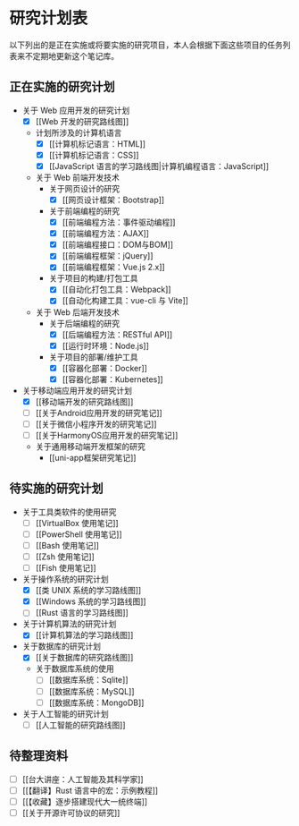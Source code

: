 # 研究计划表

以下列出的是正在实施或将要实施的研究项目，本人会根据下面这些项目的任务列表来不定期地更新这个笔记库。

## 正在实施的研究计划

- 关于 Web 应用开发的研究计划
  - [x] [[Web 开发的研究路线图]]
  - 计划所涉及的计算机语言
    - [x] [[计算机标记语言：HTML]]
    - [x] [[计算机标记语言：CSS]]
    - [x] [[JavaScript 语言的学习路线图|计算机编程语言：JavaScript]]
  - 关于 Web 前端开发技术
    - 关于网页设计的研究
      - [x] [[网页设计框架：Bootstrap]]
    - 关于前端编程的研究
      - [x] [[前端编程方法：事件驱动编程]]
      - [x] [[前端编程方法：AJAX]]
      - [x] [[前端编程接口：DOM与BOM]]
      - [x] [[前端编程框架：jQuery]]
      - [x] [[前端编程框架：Vue.js 2.x]]
    - 关于项目的构建/打包工具
      - [x] [[自动化打包工具：Webpack]]
      - [x] [[自动化构建工具：vue-cli 与 Vite]]
  - 关于 Web 后端开发技术
    - 关于后端编程的研究
      - [x] [[后端编程方法：RESTful API]]
      - [x] [[运行时环境：Node.js]]
    - 关于项目的部署/维护工具
      - [x] [[容器化部署：Docker]]
      - [x] [[容器化部署：Kubernetes]]

- 关于移动端应用开发的研究计划
  - [x] [[移动端开发的研究路线图]]
  - [ ] [[关于Android应用开发的研究笔记]]
  - [ ] [[关于微信小程序开发的研究笔记]]
  - [ ] [[关于HarmonyOS应用开发的研究笔记]]
  - 关于通用移动端开发框架的研究
    - [[uni-app框架研究笔记]]

## 待实施的研究计划

- 关于工具类软件的使用研究
  - [ ] [[VirtualBox 使用笔记]]
  - [ ] [[PowerShell 使用笔记]]
  - [ ] [[Bash 使用笔记]]
  - [ ] [[Zsh 使用笔记]]
  - [ ] [[Fish 使用笔记]]

- 关于操作系统的研究计划
  - [x] [[类 UNIX 系统的学习路线图]]
  - [x] [[Windows 系统的学习路线图]]
  - [ ] [[Rust 语言的学习路线图]]

- 关于计算机算法的研究计划
  - [x] [[计算机算法的学习路线图]]

- 关于数据库的研究计划
  - [x] [[关于数据库的研究路线图]]
  - 关于数据库系统的使用
    - [ ] [[数据库系统：Sqlite]]
    - [ ] [[数据库系统：MySQL]]
    - [ ] [[数据库系统：MongoDB]]

- 关于人工智能的研究计划
  - [ ] [[人工智能的研究路线图]]

## 待整理资料

- [ ] [[台大讲座：人工智能及其科学家]]
- [ ] [[【翻译】Rust 语言中的宏：示例教程]]
- [ ] [[【收藏】逐步搭建现代大一统终端]]
- [ ] [[关于开源许可协议的研究]]
